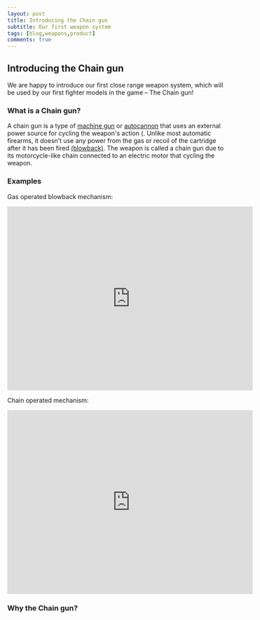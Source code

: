 ```yaml
---
layout: post
title: Introducing the Chain gun
subtitle: Our first weapon system
tags: [blog,weapons,product]
comments: true
---
```


## Introducing the Chain gun

We are happy to introduce our first close range weapon system, which will be used by our first fighter models in the game – The Chain gun!

### What is a Chain gun?

A chain gun is a type of [machine gun]( https://en.wikipedia.org/wiki/Machine_gun) or [autocannon](https://en.wikipedia.org/wiki/Autocannon) that uses an external power source for cycling the weapon's action (. Unlike most automatic firearms, it doesn’t use any power from the gas or recoil of the cartridge after it has been fired [(blowback)]( https://en.wikipedia.org/wiki/Blowback_(firearms)). The weapon is called a chain gun due to its motorcycle-like chain connected to an electric motor that cycling the weapon.

### Examples

Gas operated blowback mechanism:

<iframe width="560" height="420" src="https://www.youtube.com/watch?v=60ksyOJyOZg" frameborder="0" allowfullscreen>
</iframe>


Chain operated mechanism:

<iframe width="560" height="420" src="https://www.youtube.com/watch?v=CAqWpfMApIs" frameborder="0" allowfullscreen></iframe>

### Why the Chain gun?


